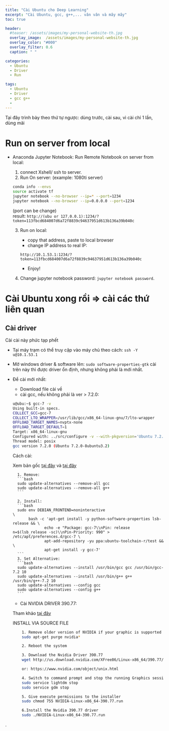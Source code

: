 ```yaml
---
title: "Cài Ubuntu cho Deep Learning"
excerpt: "Cài Ubuntu, gcc, g++,... vân vân và mây mây"
toc: true

header:
  #teaser: /assets/images/my-personal-website-th.jpg
  overlay_image:  /assets/images/my-personal-website-th.jpg
  overlay_color: "#000"
  overlay_filter: 0.6
  caption: " "

categories:
  - Ubuntu
  - Driver
  - Run

tags:
  - Ubuntu
  - Driver
  - gcc g++
  -
---
```

Tại đây trình bày theo thứ tự ngược: dùng trước, cài sau, vì cài chỉ 1 lần, dùng mãi

# Run on server from local

- Anaconda Jupyter Notebook: Run Remote Notebook on server from local:

    1. connect Xshell/ ssh to server.
    2. Run On server: (example: 1080ti server)

    ```bash
    conda info --envs
    source activate tf
    jupyter notebook --no-browser --ip=* --port=1234
    jupyter notebook --no-browser --ip=0.0.0.0 --port=1234  
    ```

    (port can be change)    
    result:
    `http://(ubu or 127.0.0.1):1234/?token=113fbcd684007d6a72f8839c94637951d613b136a39b040c`

    3. Run on local:
        - copy that address, paste to local browser
        - change IP address to real IP:

        `http://10.1.53.1:1234/?token=113fbcd684007d6a72f8839c94637951d613b136a39b040c`
        - Enjoy!

    4. Change jupyter notebook password: `jupyter notebook password`.

# Cài Ubuntu xong rồi => cài các thứ liên quan

## Cài driver

Cài cài này phức tạp phết

- Tại máy trạm có thể truy cập vào máy chủ theo cách: `ssh -Y u@10.1.53.1`

- Mở windows driver & software lên: `sudo software-properties-gtk` cài trên này thì được driver ổn định, nhưng không phải là mới nhất.

- Để cài mới nhất:
    - Download file cài về
    - cài gcc, nếu không phải là ver > 7.2.0:
    ```bash
    u@ubu:~$ gcc-7 -v
    Using built-in specs.
    COLLECT_GCC=gcc-7
    COLLECT_LTO_WRAPPER=/usr/lib/gcc/x86_64-linux-gnu/7/lto-wrapper
    OFFLOAD_TARGET_NAMES=nvptx-none
    OFFLOAD_TARGET_DEFAULT=1
    Target: x86_64-linux-gnu
    Configured with: ../src/configure -v --with-pkgversion='Ubuntu 7.2.0-8ubuntu3.2' --with-bugurl=file:///usr/share/doc/gcc-7/README.Bugs --enable-languages=c,ada,c++,go,brig,d,fortran,objc,obj-c++ --prefix=/usr --with-gcc-major-version-only --program-suffix=-7 --program-prefix=x86_64-linux-gnu- --enable-shared --enable-linker-build-id --libexecdir=/usr/lib --without-included-gettext --enable-threads=posix --libdir=/usr/lib --enable-nls --with-sysroot=/ --enable-clocale=gnu --enable-libstdcxx-debug --enable-libstdcxx-time=yes --with-default-libstdcxx-abi=new --enable-gnu-unique-object --disable-vtable-verify --enable-libmpx --enable-plugin --enable-default-pie --with-system-zlib --with-target-system-zlib --enable-objc-gc=auto --enable-multiarch --disable-werror --with-arch-32=i686 --with-abi=m64 --with-multilib-list=m32,m64,mx32 --enable-multilib --with-tune=generic --enable-offload-targets=nvptx-none --without-cuda-driver --enable-checking=release --build=x86_64-linux-gnu --host=x86_64-linux-gnu --target=x86_64-linux-gnu
    Thread model: posix
    gcc version 7.2.0 (Ubuntu 7.2.0-8ubuntu3.2)
    ```

    Cách cài:

    Xem bản gốc [tại đây](https://askubuntu.com/questions/26498/how-to-choose-the-default-gcc-and-g-version) và [tại đây](https://askubuntu.com/questions/949473/installing-gcc-7-2-via-apt)

        1. Remove:
        ```bash
        sudo update-alternatives --remove-all gcc
        sudo update-alternatives --remove-all g++   
        ```

        2. Install:
        ```bash
        sudo env DEBIAN_FRONTEND=noninteractive                                    \
             bash -c 'apt-get install -y python-software-properties lsb-release && \
                    echo -e "Package: gcc-7\\nPin: release n=$(lsb_release -sc)\\nPin-Priority: 990" > /etc/apt/preferences.d/gcc-7 \
                    apt-add-repository -yu ppa:ubuntu-toolchain-r/test &&              \
                    apt-get install -y gcc-7'
        ```
        3. Set Alternative:
        ```bash
        sudo update-alternatives --install /usr/bin/gcc gcc /usr/bin/gcc-7.2 10
        sudo update-alternatives --install /usr/bin/g++ g++ /usr/bin/g++-7.2 10
        sudo update-alternatives --config gcc
        sudo update-alternatives --config g++        
        ```

    - Cài  NVIDIA DRIVER 390.77:

    Tham khảo [tại đây](https://www.elinuxtutorials.com/2018/07/install-nvidia-driver-390-77-on-ubuntu-linuxmint/)

    INSTALL VIA SOURCE FILE

    ```bash
        1. Remove older version of NVIDIA if your graphic is supported
        sudo apt-get purge nvidia*

        2. Reboot the system

        3. Download the Nvidia Driver 390.77
        wget http://us.download.nvidia.com/XFree86/Linux-x86_64/390.77/NVIDIA-Linux-x86_64-390.77.run

        or: https://www.nvidia.com/object/unix.html

        4. Switch to command prompt and stop the running Graphics session
        sudo service lightdm stop
        sudo service gdm stop

        5. Give execute permissions to the installer
        sudo chmod 755 NVIDIA-Linux-x86_64-390.77.run

        6.Install the Nvidia 390.77 driver
        sudo ./NVIDIA-Linux-x86_64-390.77.run
    ```












.
